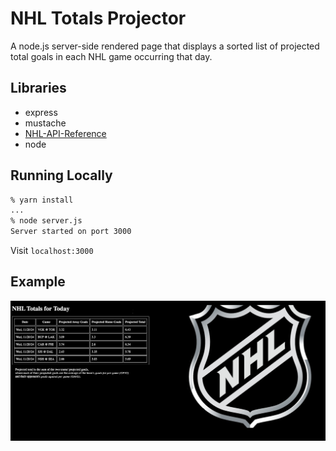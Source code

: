# NHL Totals Projector

A node.js server-side rendered page that displays a sorted list of projected total goals in each NHL game occurring that day.

## Libraries

- express
- mustache
- [NHL-API-Reference](https://github.com/Zmalski/NHL-API-Reference)
- node

## Running Locally

```sh
% yarn install
...
% node server.js
Server started on port 3000
```

Visit `localhost:3000`

## Example

![Localhost example](./example.png)
